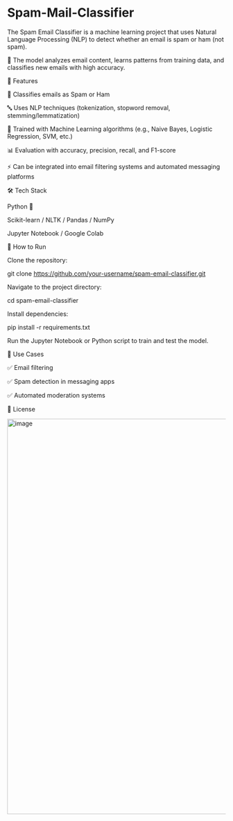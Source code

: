 # Spam-Mail-Classifier
The Spam Email Classifier is a machine learning project that uses Natural Language Processing (NLP) to detect whether an email is spam or ham (not spam).

🔎 The model analyzes email content, learns patterns from training data, and classifies new emails with high accuracy.

🚀 Features

📩 Classifies emails as Spam or Ham

🔤 Uses NLP techniques (tokenization, stopword removal, stemming/lemmatization)

🤖 Trained with Machine Learning algorithms (e.g., Naive Bayes, Logistic Regression, SVM, etc.)

📊 Evaluation with accuracy, precision, recall, and F1-score

⚡ Can be integrated into email filtering systems and automated messaging platforms

🛠️ Tech Stack

Python 🐍

Scikit-learn / NLTK / Pandas / NumPy

Jupyter Notebook / Google Colab

📂 How to Run

Clone the repository:

git clone https://github.com/your-username/spam-email-classifier.git

Navigate to the project directory:

cd spam-email-classifier

Install dependencies:

pip install -r requirements.txt

Run the Jupyter Notebook or Python script to train and test the model.

📌 Use Cases

✅ Email filtering

✅ Spam detection in messaging apps

✅ Automated moderation systems

📜 License

<img width="1902" height="913" alt="image" src="https://github.com/user-attachments/assets/70390819-2ff7-4626-a3f1-d56022b4b2cb" />
